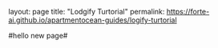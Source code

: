 layout: page
title: "Lodgify Turtorial"
permalink: https://forte-ai.github.io/apartmentocean-guides/logify-turtorial

#hello new page#
